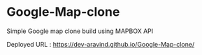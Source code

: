 # Google-Map-clone

Simple Google  map clone build using MAPBOX API

Deployed URL : https://dev-aravind.github.io/Google-Map-clone/
